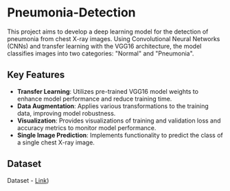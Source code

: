 # Pneumonia-Detection
This project aims to develop a deep learning model for the detection of pneumonia from chest X-ray images. Using Convolutional Neural Networks (CNNs) and transfer learning with the VGG16 architecture, the model classifies images into two categories: "Normal" and "Pneumonia".

## Key Features

- **Transfer Learning**: Utilizes pre-trained VGG16 model weights to enhance model performance and reduce training time.
- **Data Augmentation**: Applies various transformations to the training data, improving model robustness.
- **Visualization**: Provides visualizations of training and validation loss and accuracy metrics to monitor model performance.
- **Single Image Prediction**: Implements functionality to predict the class of a single chest X-ray image.

## Dataset

Dataset - [Link](https://drive.google.com/file/d/1eyXNCvexrMJoDYhvEhXx85nVnsun4hY3/view?usp=sharing))

